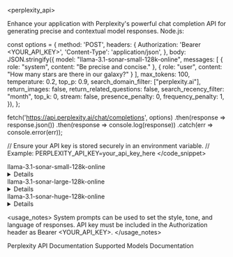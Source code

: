 <perplexity_api>
  <title>Integrating Perplexity API for Chat Completions</title>
  <description>Enhance your application with Perplexity's powerful chat completion API for generating precise and contextual model responses.</description>
  <code_snippet>
Node.js:

const options = {
  method: 'POST',
  headers: {
    Authorization: 'Bearer <YOUR_API_KEY>',
    'Content-Type': 'application/json',
  },
  body: JSON.stringify({
    model: "llama-3.1-sonar-small-128k-online",
    messages: [
      { role: "system", content: "Be precise and concise." },
      { role: "user", content: "How many stars are there in our galaxy?" }
    ],
    max_tokens: 100,
    temperature: 0.2,
    top_p: 0.9,
    search_domain_filter: ["perplexity.ai"],
    return_images: false,
    return_related_questions: false,
    search_recency_filter: "month",
    top_k: 0,
    stream: false,
    presence_penalty: 0,
    frequency_penalty: 1,
  }),
};

fetch('https://api.perplexity.ai/chat/completions', options)
  .then(response => response.json())
  .then(response => console.log(response))
  .catch(err => console.error(err));

// Ensure your API key is stored securely in an environment variable.
// Example: PERPLEXITY_API_KEY=your_api_key_here
  </code_snippet>

  <models>
    <title>Supported Perplexity Models</title>
    <model>
      <name>llama-3.1-sonar-small-128k-online</name>
      <details>
        <item>Parameter Count: 8B</item>
        <item>Context Length: 127,072</item>
        <item>Model Type: Chat Completion</item>
      </details>
    </model>
    <model>
      <name>llama-3.1-sonar-large-128k-online</name>
      <details>
        <item>Parameter Count: 70B</item>
        <item>Context Length: 127,072</item>
        <item>Model Type: Chat Completion</item>
      </details>
    </model>
    <model>
      <name>llama-3.1-sonar-huge-128k-online</name>
      <details>
        <item>Parameter Count: 405B</item>
        <item>Context Length: 127,072</item>
        <item>Model Type: Chat Completion</item>
      </details>
    </model>
  </models>

  <usage_notes>
    <note>System prompts can be used to set the style, tone, and language of responses.</note>
    <note>API key must be included in the Authorization header as Bearer <YOUR_API_KEY>.</note>
  </usage_notes>

  <resources>
    <link url="https://api.perplexity.ai/docs">Perplexity API Documentation</link>
    <link url="https://api.perplexity.ai/models">Supported Models Documentation</link>
  </resources>
</perplexity_api>
